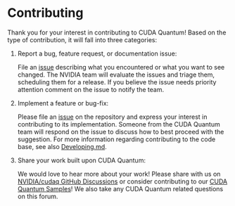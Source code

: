 # Contributing

Thank you for your interest in contributing to CUDA Quantum! Based on the type
of contribution, it will fall into three categories:

1. Report a bug, feature request, or documentation issue:

    File an [issue](https://github.com/NVIDIA/cudaq/issues) describing what you
    encountered or what you want to see changed. The NVIDIA team will evaluate
    the issues and triage them, scheduling them for a release. If you believe
    the issue needs priority attention comment on the issue to notify the team.

1. Implement a feature or bug-fix:

    Please file an [issue](https://github.com/NVIDIA/cudaq/issues) on the
    repository and express your interest in contributing to its implementation.
    Someone from the CUDA Quantum team will respond on the issue to discuss how
    to best proceed with the suggestion. For more information regarding
    contributing to the code base, see also [Developing.md](./Developing.md).

1. Share your work built upon CUDA Quantum:

    We would love to hear more about your work! Please share with us on
    [NVIDIA/cudaq GitHub
    Discussions](https://github.com/NVIDIA/cudaq/discussions) or consider
    contributing to our [CUDA Quantum Samples][cudaq_samples]! We also take any
    CUDA Quantum related questions on this forum.

[cudaq_samples]: todo
